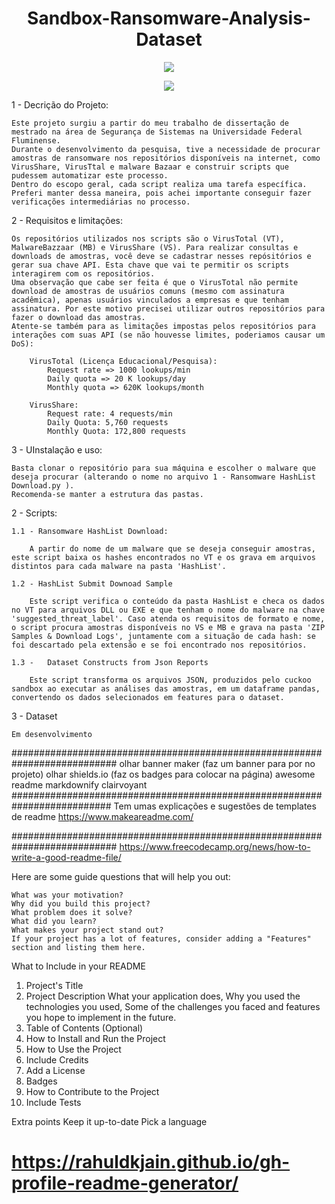 <h1 align="center"> Sandbox-Ransomware-Analysis-Dataset </h1>

<p align="center"><img src="http://img.shields.io/static/v1?label=STATUS&message=EM%20DESENVOLVIMENTO&color=GREEN&style=for-the-badge"/></p>
<p align="center"><img src="http://img.shields.io/static/v1?label=LANGUAGE&message=PYTHON3&color=YELLOW&style=for-the-badge"/></p>

1 - Decrição do Projeto:

    Este projeto surgiu a partir do meu trabalho de dissertação de mestrado na área de Segurança de Sistemas na Universidade Federal Fluminense.
    Durante o desenvolvimento da pesquisa, tive a necessidade de procurar amostras de ransomware nos repositórios disponíveis na internet, como VirusShare, VirusTtal e malware Bazaar e construir scripts que pudessem automatizar este processo.
    Dentro do escopo geral, cada script realiza uma tarefa específica. Preferi manter dessa maneira, pois achei importante conseguir fazer verificações intermediárias no processo.

2 - Requisitos e limitações:

    Os repositórios utilizados nos scripts são o VirusTotal (VT), MalwareBazzaar (MB) e VirusShare (VS). Para realizar consultas e downloads de amostras, você deve se cadastrar nesses repósitórios e gerar sua chave API. Esta chave que vai te permitir os scripts interagirem com os repositórios. 
    Uma observação que cabe ser feita é que o VirusTotal não permite download de amostras de usuários comuns (mesmo com assinatura acadêmica), apenas usuários vinculados a empresas e que tenham assinatura. Por este motivo precisei utilizar outros repositórios para fazer o download das amostras.
    Atente-se também para as limitações impostas pelos repositórios para interações com suas API (se não houvesse limites, poderiamos causar um DoS):
        
        VirusTotal (Licença Educacional/Pesquisa):
            Request rate => 1000 lookups/min
            Daily quota => 20 K lookups/day
            Monthly quota => 620K lookups/month 

        VirusShare:
            Request rate: 4 requests/min
            Daily Quota: 5,760 requests
            Monthly Quota: 172,800 requests        
    
3 - UInstalação e uso:
    
    Basta clonar o repositório para sua máquina e escolher o malware que deseja procurar (alterando o nome no arquivo 1 - Ransomware HashList Download.py ).
    Recomenda-se manter a estrutura das pastas.  

2 - Scripts:

    1.1 - Ransomware HashList Download:

        A partir do nome de um malware que se deseja conseguir amostras, este script baixa os hashes encontrados no VT e os grava em arquivos distintos para cada malware na pasta 'HashList'.       

    1.2 - HashList Submit Downoad Sample
        
        Este script verifica o conteúdo da pasta HashList e checa os dados no VT para arquivos DLL ou EXE e que tenham o nome do malware na chave 'suggested_threat_label'. Caso atenda os requisitos de formato e nome, o script procura amostras disponíveis no VS e MB e grava na pasta 'ZIP Samples & Download Logs', juntamente com a situação de cada hash: se foi descartado pela extensão e se foi encontrado nos repositórios.

    1.3 -   Dataset Constructs from Json Reports

        Este script transforma os arquivos JSON, produzidos pelo cuckoo sandbox ao executar as análises das amostras, em um dataframe pandas, convertendo os dados selecionados em features para o dataset. 

3 - Dataset
    
    Em desenvolvimento


###########################################################################
olhar banner maker (faz um banner para por no projeto)
olhar shields.io (faz os badges para colocar na página)
awesome readme
markdownify
clairvoyant
##########################################################################
Tem umas explicações e sugestões de templates de readme
https://www.makeareadme.com/

###########################################################################
https://www.freecodecamp.org/news/how-to-write-a-good-readme-file/

Here are some guide questions that will help you out:

    What was your motivation?
    Why did you build this project?
    What problem does it solve?
    What did you learn?
    What makes your project stand out?
    If your project has a lot of features, consider adding a "Features" section and listing them here.

What to Include in your README
1. Project's Title
2. Project Description
    What your application does,
    Why you used the technologies you used,
    Some of the challenges you faced and features you hope to implement in the future.
3. Table of Contents (Optional)
4. How to Install and Run the Project
5. How to Use the Project
6. Include Credits
7. Add a License
8. Badges
9. How to Contribute to the Project
10. Include Tests

Extra points
    Keep it up-to-date
    Pick a language

https://rahuldkjain.github.io/gh-profile-readme-generator/
==================================================================
